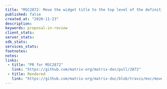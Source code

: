 ```yaml
---
title: "MSC2872: Move the widget title to the top level of the definition"
published: false
created_at: "2020-11-23"
description:
keywords: proposal-in-review
client_stats:
server_stats:
sdk_stats:
services_stats:
footnotes:
notes:
links:
 - title: "PR for MSC2872"
   link: "https://github.com/matrix-org/matrix-doc/pull/2872"
 - title: Rendered
   link: "https://github.com/matrix-org/matrix-doc/blob/travis/msc/move-widget-title/proposals/2872-move-widget-title-prop.md"
---
```

